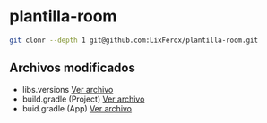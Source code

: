 # plantilla-room

```bash
git clonr --depth 1 git@github.com:LixFerox/plantilla-room.git
```

## Archivos modificados

- libs.versions [Ver archivo](./gradle/libs.versions.toml)
- build.gradle (Project) [Ver archivo](./build.gradle.kts)
- buid.gradle (App) [Ver archivo](./app/build.gradle.kts)
